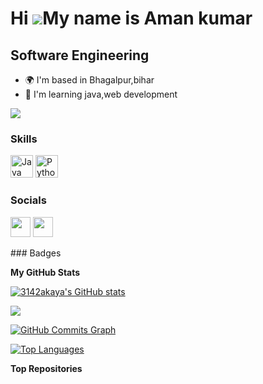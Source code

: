 Hi ![](https://user-images.githubusercontent.com/18350557/176309783-0785949b-9127-417c-8b55-ab5a4333674e.gif)My name is Aman kumar
==================================================================================================================================

Software Engineering
--------------------

* 🌍  I'm based in Bhagalpur,bihar
* 🧠  I'm learning java,web development

<a href="https://www.github.com/3142akaya" target="_blank" rel="noreferrer"><img
src="https://img.shields.io/github/followers/3142akaya?logo=github&style=for-the-badge&color=0891b2&labelColor=134e4a" /></a>
### Skills

<p align="left">
<a href="https://www.oracle.com/java/" target="_blank" rel="noreferrer"><img src="https://raw.githubusercontent.com/danielcranney/readme-generator/main/public/icons/skills/java-colored.svg" width="36" height="36" alt="Java" /></a>
<a href="https://www.python.org/" target="_blank" rel="noreferrer"><img src="https://raw.githubusercontent.com/danielcranney/readme-generator/main/public/icons/skills/python-colored.svg" width="36" height="36" alt="Python" /></a>
</p>

### Socials

<p align="left"> <a href="https://www.github.com/3142akaya" target="_blank" rel="noreferrer"><img src="https://raw.githubusercontent.com/danielcranney/readme-generator/main/public/icons/socials/github.svg" width="32" height="32" /></a> <a href="https://www.linkedin.com/in/Aman kumar" target="_blank" rel="noreferrer"><img src="https://raw.githubusercontent.com/danielcranney/readme-generator/main/public/icons/socials/linkedin.svg" width="32" height="32" /></a></p>
### Badges

<b>My GitHub Stats</b>

<a href="http://www.github.com/3142akaya"><img src="https://github-readme-stats.vercel.app/api?username=3142akaya&show_icons=true&hide=&count_private=true&title_color=a855f7&text_color=22c55e&icon_color=0891b2&bg_color=134e4a&hide_border=true&show_icons=true" alt="3142akaya's GitHub stats" /></a>

<a href="http://www.github.com/3142akaya"><img src="https://github-readme-streak-stats.herokuapp.com/?user=3142akaya&stroke=22c55e&background=134e4a&ring=a855f7&fire=a855f7&currStreakNum=22c55e&currStreakLabel=a855f7&sideNums=22c55e&sideLabels=22c55e&dates=22c55e&hide_border=true" /></a>

<a href="http://www.github.com/3142akaya"><img src="https://github-readme-activity-graph.cyclic.app/graph?username=3142akaya&bg_color=134e4a&color=22c55e&line=0891b2&point=22c55e&area_color=134e4a&area=true&hide_border=true&custom_title=GitHub%20Commits%20Graph" alt="GitHub Commits Graph" /></a>

<a href="https://github.com/3142akaya" align="left"><img src="https://github-readme-stats.vercel.app/api/top-langs/?username=3142akaya&langs_count=10&title_color=a855f7&text_color=22c55e&icon_color=0891b2&bg_color=134e4a&hide_border=true&locale=en&custom_title=Top%20%Languages" alt="Top Languages" /></a>

<b>Top Repositories</b>

<div width="100%" align="center"></div><br /><br /><br /><br /><br /><br /><br />
